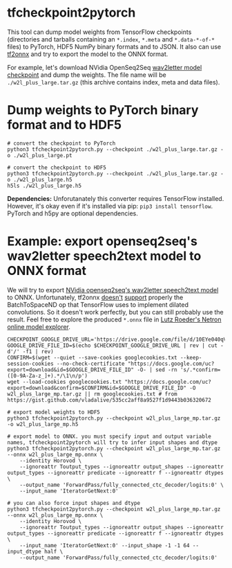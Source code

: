 # tfcheckpoint2pytorch
This tool can dump model weights from TensorFlow checkpoints (directories and tarballs containing an `*.index`, `*.meta` and `*.data-*-of-*` files) to PyTorch, HDF5 NumPy binary formats and to JSON. It also can use [tf2onnx](https://github.com/onnx/tensorflow-onnx) and try to export the model to the ONNX format.

For example, let's download NVidia OpenSeq2Seq [wav2letter model checkpoint](https://nvidia.github.io/OpenSeq2Seq/html/speech-recognition/wave2letter.html#training) and dump the weights. The file name will be `./w2l_plus_large.tar.gz` (this archive contains index, meta and data files).

# Dump weights to PyTorch binary format and to HDF5
```
# convert the checkpoint to PyTorch
python3 tfcheckpoint2pytorch.py --checkpoint ./w2l_plus_large.tar.gz -o ./w2l_plus_large.pt

# convert the checkpoint to HDF5
python3 tfcheckpoint2pytorch.py --checkpoint ./w2l_plus_large.tar.gz -o ./w2l_plus_large.h5
h5ls ./w2l_plus_large.h5
```

**Dependencies:** Unforutanately this converter requires TensorFlow installed. However, it's okay even if it's installed via pip: `pip3 install tensorflow`. PyTorch and h5py are optional dependencies.

# Example: export openseq2seq's wav2letter speech2text model to ONNX format
We will try to export [NVidia openseq2seq's wav2letter speech2text model](https://nvidia.github.io/OpenSeq2Seq/html/speech-recognition/wave2letter.html) to ONNX. Unfortunately, tf2onnx [doesn't](https://github.com/onnx/tensorflow-onnx/issues/571) [support](https://github.com/onnx/tensorflow-onnx/issues/572) properly the BatchToSpaceND op that TensorFlow uses to implement dilated convolutions. So it doesn't work perfectly, but you can still probably use the result. Feel free to explore the produced `*.onnx` file in [Lutz Roeder's Netron online model explorer](https://lutzroeder.github.io/netron/).

```shell
CHECKPOINT_GOOGLE_DRIVE_URL='https://drive.google.com/file/d/10EYe040qVW6cfygSZz6HwGQDylahQNSa'
GOOGLE_DRIVE_FILE_ID=$(echo $CHECKPOINT_GOOGLE_DRIVE_URL | rev | cut -d'/' -f1 | rev)
CONFIRM=$(wget --quiet --save-cookies googlecookies.txt --keep-session-cookies --no-check-certificate "https://docs.google.com/uc?export=download&id=$GOOGLE_DRIVE_FILE_ID" -O- | sed -rn 's/.*confirm=([0-9A-Za-z_]+).*/\1\n/p')
wget --load-cookies googlecookies.txt "https://docs.google.com/uc?export=download&confirm=$CONFIRM&id=$GOOGLE_DRIVE_FILE_ID" -O w2l_plus_large_mp.tar.gz || rm googlecookies.txt # from https://gist.github.com/vladalive/535cc2aff8a9527f1d9443b036320672

# export model weights to HDF5
python3 tfcheckpoint2pytorch.py --checkpoint w2l_plus_large_mp.tar.gz -o w2l_plus_large_mp.h5

# export model to ONNX. you must specify input and output variable names, tfcheckpoint2pytorch will try to infer input shapes and dtype
python3 tfcheckpoint2pytorch.py --checkpoint w2l_plus_large_mp.tar.gz --onnx w2l_plus_large_mp.onnx \
    --identity Horovod \
    --ignoreattr Toutput_types --ignoreattr output_shapes --ignoreattr output_types --ignoreattr predicate --ignoreattr f --ignoreattr dtypes  \
    --output_name 'ForwardPass/fully_connected_ctc_decoder/logits:0' \
    --input_name 'IteratorGetNext:0'

# you can also force input shapes and dtype
python3 tfcheckpoint2pytorch.py --checkpoint w2l_plus_large_mp.tar.gz --onnx w2l_plus_large_mp.onnx \
    --identity Horovod \
    --ignoreattr Toutput_types --ignoreattr output_shapes --ignoreattr output_types --ignoreattr predicate --ignoreattr f --ignoreattr dtypes  \
    --input_name 'IteratorGetNext:0' --input_shape -1 -1 64 --input_dtype half \
    --output_name 'ForwardPass/fully_connected_ctc_decoder/logits:0'
     
```
